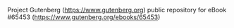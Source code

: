 Project Gutenberg (https://www.gutenberg.org) public repository for
eBook #65453 (https://www.gutenberg.org/ebooks/65453)
